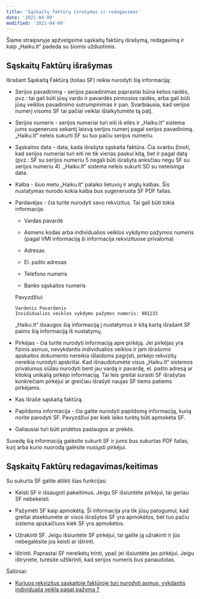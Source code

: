 ```yaml
---
title: 'Sąskaitų faktūrų išrašymas ir redagavimas'
date: '2021-04-09'
modified: '2021-04-09'
---
```


Šiame straipsnyje apžvelgsime sąskaitų faktūrų išrašymą,
redagavimą ir kaip „Haiku.lt“ padeda su šiomis užduotimis.

## Sąskaitų Faktūrų išrašymas

Išrašant Sąskaitą Faktūrą (toliau SF) reikia nurodyti šią
informaciją:

* Serijos pavadinimą - serijos pavadinimas paprastai būna kelios
  raidės, pvz.: tai gali būti jūsų vardo ir pavardės pirmosios
  raidės, arba gali būti jūsų veiklos pavadinimo sutrumpinimas ir
  pan. Svarbiausia, kad serijos numerį visoms SF tai pačiai
  veiklai išlaikytumėte tą patį.

* Serijos numeris - serijos numeriai turi eiti iš eilės ir
  „Haiku.lt“ sistema jums sugeneruos sekantį laisvą serijos numerį
  pagal serijos pavadinimą. „Haiku.lt“ neleis sukurti SF su tuo
  pačiu serijos numeriu.

* Sąskaitos data - data, kada išrašyta sąskaita faktūra. Čia
  svarbu žinoti, kad serijos numeriai turi eiti ne tik vienas
  paskui kitą, bet ir pagal datą (pvz.: SF su serijos numeriu 5
  negali būti išrašyta anksčiau negu SF su serijos numeriu 4).
  „Haiku.lt“ sistema neleis sukurti SD su neteisinga data.

* Kalba - šiuo metu „Haiku.lt“ palaiko lietuvių ir anglų kalbas.
  Šis nustatymas nurodo kokia kalba bus sugeneruota SF PDF failas.

* Pardavėjas - čia turite nurodyti savo rekvizitus. Tai gali būti
  tokia informacija:

  * Vardas pavardė

  * Asmens kodas arba individualios veiklos vykdymo pažymos
    numeris (pagal VMI informaciją ši informacija rekvizituose
    privaloma)

  * Adresas

  * El. pašto adresas

  * Telefono numeris

  * Banko sąskaitos numeris

  Pavyzdžiui:

  ```text
  Vardenis Pavardenis
  Invididualios veiklos vykdymo pažymos numeris: 981233
  ```

  „Haiku.lt“ išsaugos šią informaciją į nustatymus ir kitą kartą
  išrašant SF paims šią informaciją iš nustatymų.

* Pirkėjas - čia turite nurodyti informaciją apie pirkėją. Jei
  pirkėjas yra fizinis asmuo, nevykdantis individualios veiklos ir
  jam išrašomo apskaitos dokumento nereikia išlaidoms pagrįsti,
  pirkėjo rekvizitų nereikia nurodyti apskritai. Kad išnaudotumėte
  visus „Haiku.lt“ sistemos privalumus siūlau nurodyti bent jau
  vardą ir pavardę, el. pašto adresą ar kitokią unikalią pirkėjo
  informaciją. Tai leis greitai surasti SF išrašytas konkrečiam
  pirkėjui ar greičiau išrašyti naujas SF tiems patiems pirkėjams.

* Kas išrašė sąskaitą faktūrą.

* Papildoma informacija - čia galite nurodyti papildomą
  informaciją, kurią norite parodyti SF. Pavyzdžiui per kiek laiko
  turėtų būti apmokėta SF.

* Galiausiai turi būti pridėtos paslaugos ar prekės.

Suvedę šią informaciją galėsite sukurti SF ir jums bus sukurtas
PDF failas, kurį arba kurio nuorodą galėsite nusiųsti pirkėjui.

## Sąskaitų Faktūrų redagavimas/keitimas

Su sukurta SF galite atlikti šias funkcijas:

* Keisti SF ir išsaugoti pakeitimus. Jeigu SF išsiuntėte pirkėjui,
  tai geriau SF nebekeisti.

* Pažymėti SF kaip apmokėtą. Ši informacija yra tik jūsų
  patogumui, kad greitai atsektumėte ar visos išrašytos SF yra
  apmokėtos, bet tuo pačiu sistema apskaičiuos kiek SF yra
  apmokėtos.

* Užrakinti SF. Jeigu išsiuntėte SF pirkėjui, tai galite ją
  užrakinti ir jūs nebegalėsite jos keisti ar ištrinti.

* Ištrinti. Paprastai SF nereikėtų trinti, ypač jei išsiuntėte jas
  pirkėjui. Jeigu ištrynėte, turėsite užtikrinti, kad serijos
  numeris bus panaudotas.

Šaltiniai:

* [Kuriuos rekvizitus sąskaitoje faktūroje turi nurodyti asmuo, vykdantis individualią veiklą pagal pažymą ?](https://www.vmi.lt/cms/teises-aktai-ir-komentarai177/-/asset_publisher/1VeP/content/kuriuos-rekvizitus-saskaitoje-fakturoje-turi-nurodyti-asmuo-vykdantis-individualia-veikla-pagal-pazyma-/10174?accessibility=true)
